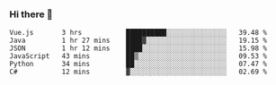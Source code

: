 ### Hi there 👋

<!--START_SECTION:waka-->

```text
Vue.js       3 hrs           ██████████░░░░░░░░░░░░░░░   39.48 %
Java         1 hr 27 mins    ████▓░░░░░░░░░░░░░░░░░░░░   19.15 %
JSON         1 hr 12 mins    ████░░░░░░░░░░░░░░░░░░░░░   15.98 %
JavaScript   43 mins         ██▒░░░░░░░░░░░░░░░░░░░░░░   09.53 %
Python       34 mins         ██░░░░░░░░░░░░░░░░░░░░░░░   07.47 %
C#           12 mins         ▓░░░░░░░░░░░░░░░░░░░░░░░░   02.69 %
```

<!--END_SECTION:waka-->

<!--
**Jonas-VanHaeken/Jonas-VanHaeken** is a ✨ _special_ ✨ repository because its `README.md` (this file) appears on your GitHub profile.

Here are some ideas to get you started:

- 🔭 I’m currently working on ...
- 🌱 I’m currently learning ...
- 👯 I’m looking to collaborate on ...
- 🤔 I’m looking for help with ...
- 💬 Ask me about ...
- 📫 How to reach me: ...
- 😄 Pronouns: ...
- ⚡ Fun fact: ...
-->
